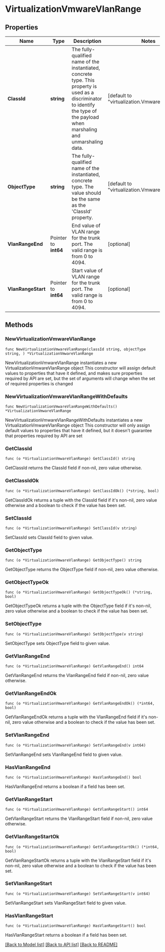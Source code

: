 # VirtualizationVmwareVlanRange

## Properties

Name | Type | Description | Notes
------------ | ------------- | ------------- | -------------
**ClassId** | **string** | The fully-qualified name of the instantiated, concrete type. This property is used as a discriminator to identify the type of the payload when marshaling and unmarshaling data. | [default to "virtualization.VmwareVlanRange"]
**ObjectType** | **string** | The fully-qualified name of the instantiated, concrete type. The value should be the same as the &#39;ClassId&#39; property. | [default to "virtualization.VmwareVlanRange"]
**VlanRangeEnd** | Pointer to **int64** | End value of VLAN range for the trunk port. The valid range is from 0 to 4094. | [optional] 
**VlanRangeStart** | Pointer to **int64** | Start value of VLAN range for the trunk port. The valid range is from 0 to 4094. | [optional] 

## Methods

### NewVirtualizationVmwareVlanRange

`func NewVirtualizationVmwareVlanRange(classId string, objectType string, ) *VirtualizationVmwareVlanRange`

NewVirtualizationVmwareVlanRange instantiates a new VirtualizationVmwareVlanRange object
This constructor will assign default values to properties that have it defined,
and makes sure properties required by API are set, but the set of arguments
will change when the set of required properties is changed

### NewVirtualizationVmwareVlanRangeWithDefaults

`func NewVirtualizationVmwareVlanRangeWithDefaults() *VirtualizationVmwareVlanRange`

NewVirtualizationVmwareVlanRangeWithDefaults instantiates a new VirtualizationVmwareVlanRange object
This constructor will only assign default values to properties that have it defined,
but it doesn't guarantee that properties required by API are set

### GetClassId

`func (o *VirtualizationVmwareVlanRange) GetClassId() string`

GetClassId returns the ClassId field if non-nil, zero value otherwise.

### GetClassIdOk

`func (o *VirtualizationVmwareVlanRange) GetClassIdOk() (*string, bool)`

GetClassIdOk returns a tuple with the ClassId field if it's non-nil, zero value otherwise
and a boolean to check if the value has been set.

### SetClassId

`func (o *VirtualizationVmwareVlanRange) SetClassId(v string)`

SetClassId sets ClassId field to given value.


### GetObjectType

`func (o *VirtualizationVmwareVlanRange) GetObjectType() string`

GetObjectType returns the ObjectType field if non-nil, zero value otherwise.

### GetObjectTypeOk

`func (o *VirtualizationVmwareVlanRange) GetObjectTypeOk() (*string, bool)`

GetObjectTypeOk returns a tuple with the ObjectType field if it's non-nil, zero value otherwise
and a boolean to check if the value has been set.

### SetObjectType

`func (o *VirtualizationVmwareVlanRange) SetObjectType(v string)`

SetObjectType sets ObjectType field to given value.


### GetVlanRangeEnd

`func (o *VirtualizationVmwareVlanRange) GetVlanRangeEnd() int64`

GetVlanRangeEnd returns the VlanRangeEnd field if non-nil, zero value otherwise.

### GetVlanRangeEndOk

`func (o *VirtualizationVmwareVlanRange) GetVlanRangeEndOk() (*int64, bool)`

GetVlanRangeEndOk returns a tuple with the VlanRangeEnd field if it's non-nil, zero value otherwise
and a boolean to check if the value has been set.

### SetVlanRangeEnd

`func (o *VirtualizationVmwareVlanRange) SetVlanRangeEnd(v int64)`

SetVlanRangeEnd sets VlanRangeEnd field to given value.

### HasVlanRangeEnd

`func (o *VirtualizationVmwareVlanRange) HasVlanRangeEnd() bool`

HasVlanRangeEnd returns a boolean if a field has been set.

### GetVlanRangeStart

`func (o *VirtualizationVmwareVlanRange) GetVlanRangeStart() int64`

GetVlanRangeStart returns the VlanRangeStart field if non-nil, zero value otherwise.

### GetVlanRangeStartOk

`func (o *VirtualizationVmwareVlanRange) GetVlanRangeStartOk() (*int64, bool)`

GetVlanRangeStartOk returns a tuple with the VlanRangeStart field if it's non-nil, zero value otherwise
and a boolean to check if the value has been set.

### SetVlanRangeStart

`func (o *VirtualizationVmwareVlanRange) SetVlanRangeStart(v int64)`

SetVlanRangeStart sets VlanRangeStart field to given value.

### HasVlanRangeStart

`func (o *VirtualizationVmwareVlanRange) HasVlanRangeStart() bool`

HasVlanRangeStart returns a boolean if a field has been set.


[[Back to Model list]](../README.md#documentation-for-models) [[Back to API list]](../README.md#documentation-for-api-endpoints) [[Back to README]](../README.md)


